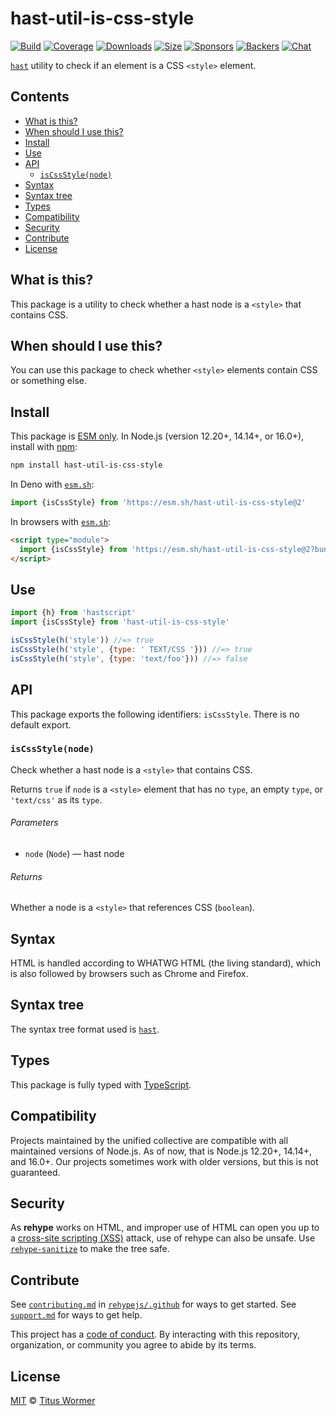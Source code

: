<!--This file is generated-->

# hast-util-is-css-style

[![Build][build-badge]][build]
[![Coverage][coverage-badge]][coverage]
[![Downloads][downloads-badge]][downloads]
[![Size][size-badge]][size]
[![Sponsors][sponsors-badge]][collective]
[![Backers][backers-badge]][collective]
[![Chat][chat-badge]][chat]

[`hast`][hast] utility to check if an element is a CSS `<style>` element.

## Contents

*   [What is this?](#what-is-this)
*   [When should I use this?](#when-should-i-use-this)
*   [Install](#install)
*   [Use](#use)
*   [API](#api)
    *   [`isCssStyle(node)`](#iscssstylenode)
*   [Syntax](#syntax)
*   [Syntax tree](#syntax-tree)
*   [Types](#types)
*   [Compatibility](#compatibility)
*   [Security](#security)
*   [Contribute](#contribute)
*   [License](#license)

## What is this?

This package is a utility to check whether a hast node is a `<style>` that
contains CSS.

## When should I use this?

You can use this package to check whether `<style>` elements contain CSS or
something else.

## Install

This package is [ESM only][esm].
In Node.js (version 12.20+, 14.14+, or 16.0+), install with [npm][]:

```sh
npm install hast-util-is-css-style
```

In Deno with [`esm.sh`][esmsh]:

```js
import {isCssStyle} from 'https://esm.sh/hast-util-is-css-style@2'
```

In browsers with [`esm.sh`][esmsh]:

```html
<script type="module">
  import {isCssStyle} from 'https://esm.sh/hast-util-is-css-style@2?bundle'
</script>
```

## Use

```js
import {h} from 'hastscript'
import {isCssStyle} from 'hast-util-is-css-style'

isCssStyle(h('style')) //=> true
isCssStyle(h('style', {type: ' TEXT/CSS '})) //=> true
isCssStyle(h('style', {type: 'text/foo'})) //=> false
```

## API

This package exports the following identifiers:
`isCssStyle`.
There is no default export.

### `isCssStyle(node)`

Check whether a hast node is a `<style>` that contains CSS.

Returns `true` if `node` is a `<style>` element that has no `type`, an empty
`type`, or `'text/css'` as its `type`.

###### Parameters

*   `node` (`Node`) — hast node

###### Returns

Whether a node is a `<style>` that references CSS (`boolean`).

## Syntax

HTML is handled according to WHATWG HTML (the living standard), which is also
followed by browsers such as Chrome and Firefox.

## Syntax tree

The syntax tree format used is [`hast`][hast].

## Types

This package is fully typed with [TypeScript][].

## Compatibility

Projects maintained by the unified collective are compatible with all maintained
versions of Node.js.
As of now, that is Node.js 12.20+, 14.14+, and 16.0+.
Our projects sometimes work with older versions, but this is not guaranteed.

## Security

As **rehype** works on HTML, and improper use of HTML can open you up to a
[cross-site scripting (XSS)][xss] attack, use of rehype can also be unsafe.
Use [`rehype-sanitize`][rehype-sanitize] to make the tree safe.

## Contribute

See [`contributing.md`][contributing] in [`rehypejs/.github`][health] for ways
to get started.
See [`support.md`][support] for ways to get help.

This project has a [code of conduct][coc].
By interacting with this repository, organization, or community you agree to
abide by its terms.

## License

[MIT][license] © [Titus Wormer][author]

[build-badge]: https://github.com/rehypejs/rehype-minify/workflows/main/badge.svg

[build]: https://github.com/rehypejs/rehype-minify/actions

[coverage-badge]: https://img.shields.io/codecov/c/github/rehypejs/rehype-minify.svg

[coverage]: https://codecov.io/github/rehypejs/rehype-minify

[downloads-badge]: https://img.shields.io/npm/dm/hast-util-is-css-style.svg

[downloads]: https://www.npmjs.com/package/hast-util-is-css-style

[size-badge]: https://img.shields.io/bundlephobia/minzip/hast-util-is-css-style.svg

[size]: https://bundlephobia.com/result?p=hast-util-is-css-style

[sponsors-badge]: https://opencollective.com/unified/sponsors/badge.svg

[backers-badge]: https://opencollective.com/unified/backers/badge.svg

[collective]: https://opencollective.com/unified

[chat-badge]: https://img.shields.io/badge/chat-discussions-success.svg

[chat]: https://github.com/rehypejs/rehype/discussions

[esm]: https://gist.github.com/sindresorhus/a39789f98801d908bbc7ff3ecc99d99c

[npm]: https://docs.npmjs.com/cli/install

[esmsh]: https://esm.sh

[typescript]: https://www.typescriptlang.org

[rehype-sanitize]: https://github.com/rehypejs/rehype-sanitize

[xss]: https://en.wikipedia.org/wiki/Cross-site_scripting

[health]: https://github.com/rehypejs/.github

[contributing]: https://github.com/rehypejs/.github/blob/main/contributing.md

[support]: https://github.com/rehypejs/.github/blob/main/support.md

[coc]: https://github.com/rehypejs/.github/blob/main/code-of-conduct.md

[license]: https://github.com/rehypejs/rehype-minify/blob/main/license

[author]: https://wooorm.com

[hast]: https://github.com/syntax-tree/hast

